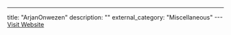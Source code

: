 ---
title: "ArjanOnwezen"
description: ""
external_category: "Miscellaneous"
---[Visit Website](https://github.com/ArjanOnwezen)

